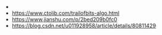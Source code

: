 * 
* https://www.ctolib.com/trailofbits-algo.html
* https://www.jianshu.com/p/2bed209b0fc0
* https://blog.csdn.net/u011928958/article/details/80811429

